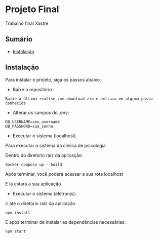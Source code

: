 # Projeto Final
Trabalho final Xastre

## Sumário

- [Instalação](#instalação)


## Instalação

Para instalar o projeto, siga os passos abaixo:

- Baixe o repositório
```
Baixe a última realise com download zip e extraia em alguma pasta conhecida
```

- Alterar os campos do .env:
```
DB_USERNAME=seu_username
DB_PASSWORD=sua_senha
```

- Executar o sistema (localhost)

Para executar o sistema da clínica de psicologia

Dentro do diretório raiz da aplicação:
```
docker-compose up --build
```
Após terminar, você poderá acessar a sua rota localhost

E lá estará a sua aplicação

- Executar o sistema (elctronjs):

Ir até o diretório raiz da aplicação
```
npm install
```
E após terminar de instalar as dependências necessárias:
```
npm start
```
